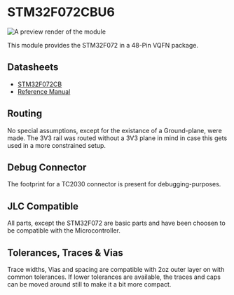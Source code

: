 # STM32F072CBU6

![A preview render of the module](https://gitlab.com/edea-dev/test-modules/-/raw/main/STM32F072CBU6/preview.png)

This module provides the STM32F072 in a 48-Pin VQFN package.

## Datasheets

- [STM32F072CB](https://www.st.com/resource/en/datasheet/stm32f072cb.pdf)
- [Reference Manual](https://www.st.com/resource/en/reference_manual/dm00031936-stm32f0x1stm32f0x2stm32f0x8-advanced-armbased-32bit-mcus-stmicroelectronics.pdf)

## Routing

No special assumptions, except for the existance of a Ground-plane, were made. The 3V3 rail was routed
without a 3V3 plane in mind in case this gets used in a more constrained setup.

## Debug Connector

The footprint for a TC2030 connector is present for debugging-purposes.

## JLC Compatible

All parts, except the STM32F072 are basic parts and have been choosen to be compatible
with the Microcontroller.

## Tolerances, Traces & Vias

Trace widths, Vias and spacing are compatible with 2oz outer layer on with common tolerances.
If lower tolerances are available, the traces and caps can be moved around still to make it
a bit more compact.
